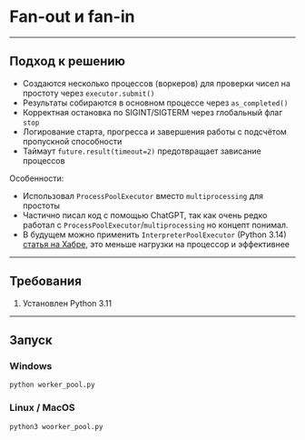 # Fan-out и fan-in

--- 

## Подход к решению

- Создаются несколько процессов (воркеров) для проверки чисел на простоту через `executor.submit()`
- Результаты собираются в основном процессе через `as_completed()` 
- Корректная остановка по SIGINT/SIGTERM через глобальный флаг `stop`
- Логирование старта, прогресса и завершения работы с подсчётом пропускной способности  
- Таймаут `future.result(timeout=2)` предотвращает зависание процессов 

Особенности:  
- Использовал `ProcessPoolExecutor` вместо `multiprocessing` для простоты
- Частично писал код с помощью ChatGPT, так как очень редко работал с `ProcessPoolExecutor`/`multiprocessing` но концепт понимал.  
- В будущем можно применить `InterpreterPoolExecutor` (Python 3.14) [статья на Хабре](https://habr.com/ru/articles/957058/), это меньше нагрузки на процессор и эффективнее

--- 

## Требования

1. Установлен Python 3.11

---

## Запуск

### Windows
```shell
python worker_pool.py
```

### Linux / MacOS
```shell
python3 woorker_pool.py
```
